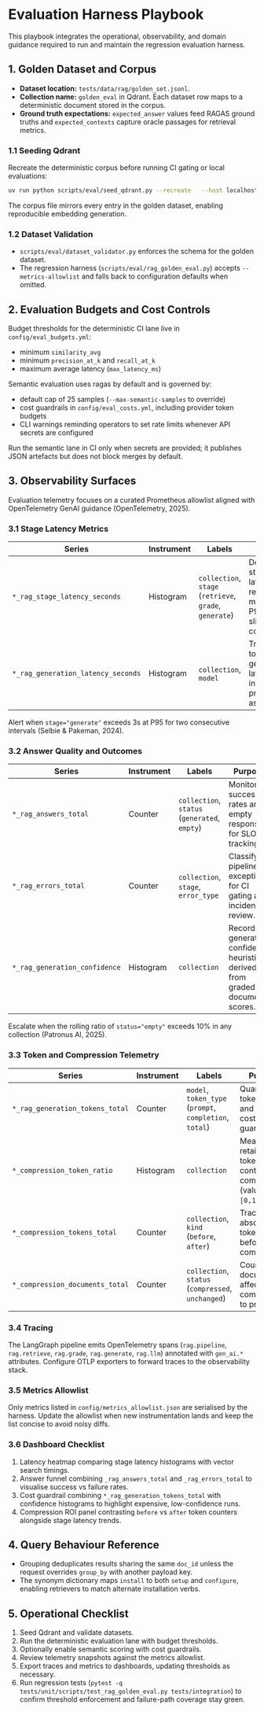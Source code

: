 # Evaluation Harness Playbook

This playbook integrates the operational, observability, and domain guidance required to run and maintain the regression evaluation harness.

## 1. Golden Dataset and Corpus

- **Dataset location:** `tests/data/rag/golden_set.jsonl`.
- **Collection name:** `golden_eval` in Qdrant. Each dataset row maps to a deterministic document stored in the corpus.
- **Ground truth expectations:** `expected_answer` values feed RAGAS ground truths and `expected_contexts` capture oracle passages for retrieval metrics.

### 1.1 Seeding Qdrant

Recreate the deterministic corpus before running CI gating or local evaluations:

```bash
uv run python scripts/eval/seed_qdrant.py --recreate   --host localhost --port 6333   --collection golden_eval   --model BAAI/bge-small-en-v1.5   --corpus data/golden_corpus.json
```

The corpus file mirrors every entry in the golden dataset, enabling reproducible embedding generation.

### 1.2 Dataset Validation

- `scripts/eval/dataset_validator.py` enforces the schema for the golden dataset.
- The regression harness (`scripts/eval/rag_golden_eval.py`) accepts `--metrics-allowlist` and falls back to configuration defaults when omitted.

## 2. Evaluation Budgets and Cost Controls

Budget thresholds for the deterministic CI lane live in `config/eval_budgets.yml`:

- minimum `similarity_avg`
- minimum `precision_at_k` and `recall_at_k`
- maximum average latency (`max_latency_ms`)

Semantic evaluation uses ragas by default and is governed by:

- default cap of 25 samples (`--max-semantic-samples` to override)
- cost guardrails in `config/eval_costs.yml`, including provider token budgets
- CLI warnings reminding operators to set rate limits whenever API secrets are configured

Run the semantic lane in CI only when secrets are provided; it publishes JSON artefacts but does not block merges by default.

## 3. Observability Surfaces

Evaluation telemetry focuses on a curated Prometheus allowlist aligned with OpenTelemetry GenAI guidance (OpenTelemetry, 2025).

### 3.1 Stage Latency Metrics

| Series                             | Instrument | Labels                                                  | Purpose                                                                        |
| ---------------------------------- | ---------- | ------------------------------------------------------- | ------------------------------------------------------------------------------ |
| `*_rag_stage_latency_seconds`      | Histogram  | `collection`, `stage` (`retrieve`, `grade`, `generate`) | Detect stage-level latency regressions; monitor P95/P99 slices per collection. |
| `*_rag_generation_latency_seconds` | Histogram  | `collection`, `model`                                   | Track end-to-end generation latency including prompt assembly.                 |

Alert when `stage="generate"` exceeds 3s at P95 for two consecutive intervals (Selbie & Pakeman, 2024).

### 3.2 Answer Quality and Outcomes

| Series                        | Instrument | Labels                                        | Purpose                                                                      |
| ----------------------------- | ---------- | --------------------------------------------- | ---------------------------------------------------------------------------- |
| `*_rag_answers_total`         | Counter    | `collection`, `status` (`generated`, `empty`) | Monitor success rates and empty responses for SLO tracking.                  |
| `*_rag_errors_total`          | Counter    | `collection`, `stage`, `error_type`           | Classify pipeline exceptions for CI gating and incident review.              |
| `*_rag_generation_confidence` | Histogram  | `collection`                                  | Records generator confidence heuristics derived from graded document scores. |

Escalate when the rolling ratio of `status="empty"` exceeds 10% in any collection (Patronus AI, 2025).

### 3.3 Token and Compression Telemetry

| Series                          | Instrument | Labels                                                  | Purpose                                                                   |
| ------------------------------- | ---------- | ------------------------------------------------------- | ------------------------------------------------------------------------- |
| `*_rag_generation_tokens_total` | Counter    | `model`, `token_type` (`prompt`, `completion`, `total`) | Quantify token spend and enforce cost guardrails.                         |
| `*_compression_token_ratio`     | Histogram  | `collection`                                            | Measure retained tokens after contextual compression (values in `[0,1]`). |
| `*_compression_tokens_total`    | Counter    | `collection`, `kind` (`before`, `after`)                | Track absolute tokens before/after compression.                           |
| `*_compression_documents_total` | Counter    | `collection`, `status` (`compressed`, `unchanged`)      | Count documents affected by compression to prove ROI.                     |

### 3.4 Tracing

The LangGraph pipeline emits OpenTelemetry spans (`rag.pipeline`, `rag.retrieve`, `rag.grade`, `rag.generate`, `rag.llm`) annotated with `gen_ai.*` attributes. Configure OTLP exporters to forward traces to the observability stack.

### 3.5 Metrics Allowlist

Only metrics listed in `config/metrics_allowlist.json` are serialised by the harness. Update the allowlist when new instrumentation lands and keep the list concise to avoid noisy diffs.

### 3.6 Dashboard Checklist

1. Latency heatmap comparing stage latency histograms with vector search timings.
2. Answer funnel combining `_rag_answers_total` and `_rag_errors_total` to visualise success vs failure rates.
3. Cost guardrail combining `*_rag_generation_tokens_total` with confidence histograms to highlight expensive, low-confidence runs.
4. Compression ROI panel contrasting `before` vs `after` token counters alongside stage latency trends.

## 4. Query Behaviour Reference

- Grouping deduplicates results sharing the same `doc_id` unless the request overrides `group_by` with another payload key.
- The synonym dictionary maps `install` to both `setup` and `configure`, enabling retrievers to match alternate installation verbs.

## 5. Operational Checklist

1. Seed Qdrant and validate datasets.
2. Run the deterministic evaluation lane with budget thresholds.
3. Optionally enable semantic scoring with cost guardrails.
4. Review telemetry snapshots against the metrics allowlist.
5. Export traces and metrics to dashboards, updating thresholds as necessary.
6. Run regression tests (`pytest -q tests/unit/scripts/test_rag_golden_eval.py tests/integration`) to confirm threshold enforcement and failure-path coverage stay green.
